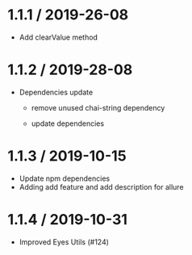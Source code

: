 1.1.1 / 2019-26-08
==================

- Add clearValue method

1.1.2 / 2019-28-08
==================

- Dependencies update
    
    * remove unused chai-string dependency
    
    * update dependencies
    
1.1.3 / 2019-10-15
==================
   
- Update npm dependencies 
- Adding add feature and add description for allure

1.1.4 / 2019-10-31
==================

- Improved Eyes Utils (#124)

